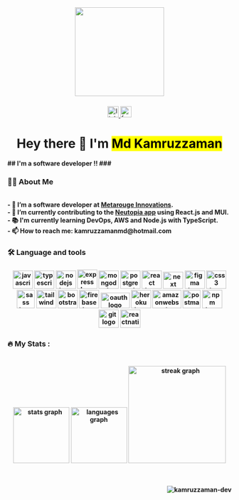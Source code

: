 <div align="center">
  <img height="200" src="https://cdn.dribbble.com/users/1162077/screenshots/3848914/programmer.gif"/>
</div>

###

<div align="center">
  <a href="https://www.linkedin.com/in/kamruzzaman-dev/" target="_blank">
    <img src="https://img.shields.io/static/v1?message=LinkedIn&logo=linkedin&label=&color=0077B5&logoColor=white&labelColor=&style=for-the-badge" height="25" alt="linkedin logo"  />
  </a>
  <a href="https://www.facebook.com/mdk.zaman.kamrul/" target="_blank">
    <img src="https://img.shields.io/static/v1?message=Facebook&logo=facebook&label=&color=1877F2&logoColor=white&labelColor=&style=for-the-badge" height="25" alt="facebook logo"  />
  </a>
</div>

###

<h1 align="center">Hey there 👋 I'm <b><mark>Md Kamruzzaman</mark></h1>
## I'm a software developer !!
###


<h3 align="left">👩‍💻  About Me</h3>

<p align="left"> <br>- 🔭 I’m a software developer at  <a href="https://www.metarouge.com.au/"><b>Metarouge Innovations</b></a>. <br>- 🔭 I’m currently contributing to the <a href="https://app.neutopia.co/">Neutopia app</a> using <b>React.js</b> and <b>MUI</b>. <br>- 📚 I'm currently learning DevOps, AWS and Node.js with TypeScript. <br>- 📫 How to reach me: <b>kamruzzamanmd@hotmail.com</b> </p>

<h3 align="left">🛠 Language and tools</h3>

###

<div align="center">
 <img src="https://cdn.jsdelivr.net/gh/devicons/devicon/icons/javascript/javascript-original.svg" height="41" width="45" alt="javascript logo" title="JavaScript" />
<img src="https://cdn.jsdelivr.net/gh/devicons/devicon/icons/typescript/typescript-original.svg" height="41" width="45" alt="typescript logo" title="TypeScript" />
<img src="https://cdn.jsdelivr.net/gh/devicons/devicon/icons/nodejs/nodejs-original.svg" height="41" width="45" alt="nodejs logo" title="Node.js" />
<img src="https://res.cloudinary.com/dpjht4etk/image/upload/v1691294905/express_cwfway.png" height="43" width="45" alt="express logo" title="Express.js" />
<img src="https://cdn.jsdelivr.net/gh/devicons/devicon/icons/mongodb/mongodb-original.svg" height="41" width="45" alt="mongodb logo" title="MongoDB" />
<img src="https://res.cloudinary.com/dpjht4etk/image/upload/v1691296987/postgresql_lsrjc6.png" height="41" width="45" alt="postgresql logo" title="PostgreSQL" />
<!-- <img src="https://cdn.jsdelivr.net/gh/devicons/devicon/icons/html5/html5-original.svg" height="41" width="45" alt="html5 logo" title="HTML5" /> -->
<img src="https://cdn.jsdelivr.net/gh/devicons/devicon/icons/react/react-original.svg" height="41" width="45" alt="react logo" title="React" />
<img src="https://res.cloudinary.com/dpjht4etk/image/upload/v1691294720/next_nopuef.png" height="38" width="45" alt="next logo" title="Next.js" />
<img src="https://www.vectorlogo.zone/logos/figma/figma-icon.svg" height="41" width="45" alt="figma logo" title="Figma" />
<img src="https://cdn.jsdelivr.net/gh/devicons/devicon/icons/css3/css3-original.svg" height="41" width="45" alt="css3 logo" title="CSS3" />
<img src="https://res.cloudinary.com/dpjht4etk/image/upload/v1691297412/sass_egu4n4.png" height="41" width="40" alt="sass logo" title="Sass" />
<img src="https://cdn.jsdelivr.net/gh/devicons/devicon/icons/tailwindcss/tailwindcss-original-wordmark.svg" height="41" width="45" alt="tailwindcss logo" title="Tailwind CSS" style="background-color: #FFF;" />
<img src="https://cdn.jsdelivr.net/gh/devicons/devicon/icons/bootstrap/bootstrap-original.svg" height="41" width="45" alt="bootstrap logo" title="Bootstrap" />
<img src="https://cdn.jsdelivr.net/gh/devicons/devicon/icons/firebase/firebase-plain.svg" height="41" width="45" alt="firebase logo" title="Firebase" />
<img src="https://res.cloudinary.com/dpjht4etk/image/upload/v1691296330/oauth_xoqftk.png" height="35" width="65" alt="oauth logo" title="OAuth" />
<img src="https://www.vectorlogo.zone/logos/heroku/heroku-icon.svg" height="41" width="45" alt="heroku logo" title="Heroku" />
<img src="https://res.cloudinary.com/dpjht4etk/image/upload/v1691295034/aws-white_oqcigz.png" height="41" width="65" alt="amazonwebservices logo" title="Amazon Web Services" />
<img src="https://www.vectorlogo.zone/logos/getpostman/getpostman-icon.svg" height="41" width="40" alt="postman logo" title="Postman" />
<img src="https://cdn.jsdelivr.net/gh/devicons/devicon/icons/npm/npm-original-wordmark.svg" height="41" width="45" alt="npm logo" title="npm" />
<img src="https://cdn.jsdelivr.net/gh/devicons/devicon/icons/git/git-original.svg" height="41" width="45" alt="git logo" title="Git" />
<img src="https://reactnative.dev/img/header_logo.svg" height="41" width="45" alt="reactnative logo" title="React Native" />

</div>

###

<h3 align="left">🔥   My Stats :</h3>

###

<br clear="both">

<div align="center">
  <img src="https://github-readme-stats.vercel.app/api?username=kamruzzaman-dev&hide_title=false&hide_rank=false&show_icons=true&include_all_commits=true&count_private=true&disable_animations=false&theme=dark&locale=en&hide_border=false&order=1" height="126" alt="stats graph"  />

  <img src="https://github-readme-stats.vercel.app/api/top-langs?username=kamruzzaman-dev&locale=en&hide_title=false&layout=compact&card_width=320&langs_count=5&theme=dark&hide_border=false&order=2" height="126" alt="languages graph"  />
  <img src="https://streak-stats.demolab.com?user=kamruzzaman-dev&locale=en&mode=daily&theme=dark&hide_border=false&border_radius=5&order=3" height="219" alt="streak graph"  />
</div>


<br/>
<br/>
<p align="right"> <img src="https://komarev.com/ghpvc/?username=kamruzzaman-dev&label=Profile%20views&color=0e75b6&style=flat" alt="kamruzzaman-dev" /> </p>
